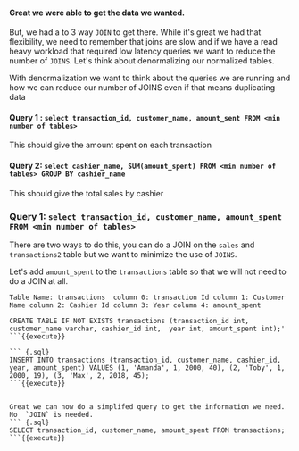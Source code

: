 #### Great we were able to get the data we wanted.

But, we had a to 3 way `JOIN` to get there. While it's great we had that flexibility, we need to remember that joins are slow and if we have a read heavy workload that required low latency queries we want to reduce the number of `JOINS`.  Let's think about denormalizing our normalized tables.

With denormalization we want to think about the queries we are running and how we can reduce our number of JOINS even if that means duplicating data 

#### Query 1 : `select transaction_id, customer_name, amount_sent FROM <min number of tables>` 
This should give the amount spent on each transaction 
#### Query 2: `select cashier_name, SUM(amount_spent) FROM <min number of tables> GROUP BY cashier_name` 
This should give the total sales by cashier 


###  Query 1: `select transaction_id, customer_name, amount_spent FROM <min number of tables>`

There are two ways to do this, you can do a JOIN on the `sales` and `transactions2` table but we want to minimize the use of `JOINS`.  

Let's add `amount_spent` to the `transactions` table so that we will not need to do a JOIN at all. 

`Table Name: transactions 
column 0: transaction Id
column 1: Customer Name
column 2: Cashier Id
column 3: Year
column 4: amount_spent`

```
CREATE TABLE IF NOT EXISTS transactions (transaction_id int, customer_name varchar, cashier_id int,  year int, amount_spent int);'
```{{execute}}

``` {.sql}
INSERT INTO transactions (transaction_id, customer_name, cashier_id, year, amount_spent) VALUES (1, 'Amanda', 1, 2000, 40), (2, 'Toby', 1, 2000, 19), (3, 'Max', 2, 2018, 45);
```{{execute}}


Great we can now do a simplifed query to get the information we need. No  `JOIN` is needed.
``` {.sql}
SELECT transaction_id, customer_name, amount_spent FROM transactions;
```{{execute}}


